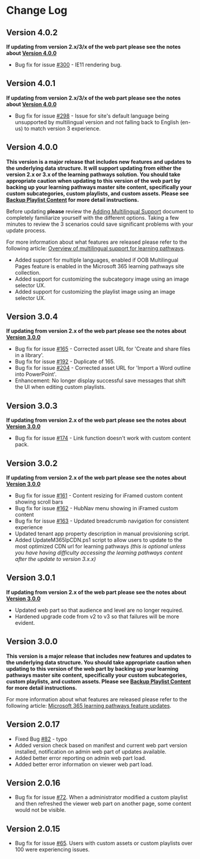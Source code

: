 # Change Log

## Version 4.0.2

**If updating from version 2.x/3/x of the web part please see the notes about [Version 4.0.0](#version_4_0_0)**

- Bug fix for issue [#300](../../../issues/300) - IE11 rendering bug.

## Version 4.0.1

**If updating from version 2.x/3/x of the web part please see the notes about [Version 4.0.0](#version_4_0_0)**

- Bug fix for issue [#298](../../../issues/298) - Issue for site's default language being unsupported by multilingual version and not falling back to English (en-us) to match version 3 experience.

## Version 4.0.0

**This version is a major release that includes new features and updates to the underlying data structure. It will support updating from either the version 2.x or 3.x of the learning pathways solution. You should take appropriate caution when updating to this version of the web part by backing up your learning pathways master site content, specifically your custom subcategories, custom playlists, and custom assets. Please see [Backup Playlist Content](./webpart/BackupInstructions.md) for more detail instructions.**

Before updating **please** review the [Adding Multilingual Support](./AddingMultilingualSupport.md) document to completely familiarize yourself with the different options. Taking a few minutes to review the 3 scenarios could save significant problems with your update process.

For more information about what features are released please refer to the following article: [Overview of multilingual support for learning pathways](https://docs.microsoft.com/en-us/office365/customlearning/custom_overview_ml).

- Added support for multiple languages, enabled if OOB Multilingual Pages feature is enabled in the Microsoft 365 learning pathways site collection.
- Added support for customizing the subcategory image using an image selector UX.
- Added support for customizing the playlist image using an image selector UX.

## Version 3.0.4

**If updating from version 2.x of the web part please see the notes about [Version 3.0.0](#version_3_0_0)**

- Bug fix for issue [#165](../../../issues/165) - Corrected asset URL for 'Create and share files in a library'.
- Bug fix for issue [#192](../../../issues/195) - Duplicate of 165.
- Bug fix for issue [#204](../../../issues/204) - Corrected asset URL for 'Import a Word outline into PowerPoint'.
- Enhancement: No longer display successful save messages that shift the UI when editing custom playlists.

## Version 3.0.3

**If updating from version 2.x of the web part please see the notes about [Version 3.0.0](#version_3_0_0)**

- Bug fix for issue [#174](../../../issues/174) - Link function doesn't work with custom content pack.

## Version 3.0.2

**If updating from version 2.x of the web part please see the notes about [Version 3.0.0](#version_3_0_0)**

- Bug fix for issue [#161](../../../issues/161) - Content resizing for iFramed custom content showing scroll bars
- Bug fix for issue [#162](../../../issues/162) - HubNav menu showing in iFramed custom content
- Bug fix for issue [#163](../../../issues/163) - Updated breadcrumb navigation for consistent experience
- Updated tenant app property description in manual provisioning script.
- Added UpdateM365lpCDN.ps1 script to allow users to update to the most optimized CDN url for learning pathways *(this is optional unless you have having difficulty accessing the learning pathways content after the update to version 3.x.x)*

## Version 3.0.1

**If updating from version 2.x of the web part please see the notes about [Version 3.0.0](#version_3_0_0)**

- Updated web part so that audience and level are no longer required.
- Hardened upgrade code from v2 to v3 so that failures will be more evident.

## Version 3.0.0

**This version is a major release that includes new features and updates to the underlying data structure. You should take appropriate caution when updating to this version of the web part by backing up your learning pathways master site content, specifically your custom subcategories, custom playlists, and custom assets. Please see [Backup Playlist Content](./webpart/BackupInstructions.md) for more detail instructions.**

For more information about what features are released please refer to the following article: [Microsoft 365 learning pathways feature updates](https://docs.microsoft.com/en-us/office365/customlearning/custom_featureupdates).

## Version 2.0.17

- Fixed Bug [#82](../../../issues/82) - typo
- Added version check based on manifest and current web part version installed, notification on admin web part of updates available.
- Added better error reporting on admin web part load.
- Added better error information on viewer web part load.

## Version 2.0.16

- Bug fix for issue [#72](../../../issues/72). When a administrator modified a custom playlist and then refreshed the viewer web part on another page, some content would not be visible.

## Version 2.0.15

- Bug fix for issue [#65](../../../issues/65). Users with custom assets or custom playlists over 100 were experiencing issues.
